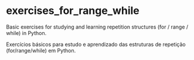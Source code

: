 # exercises_for_range_while

Basic exercises for studying and learning repetition structures (for / range / while) in Python.

Exercícios básicos para estudo e aprendizado das estruturas de repetição (for/range/while) em Python.
